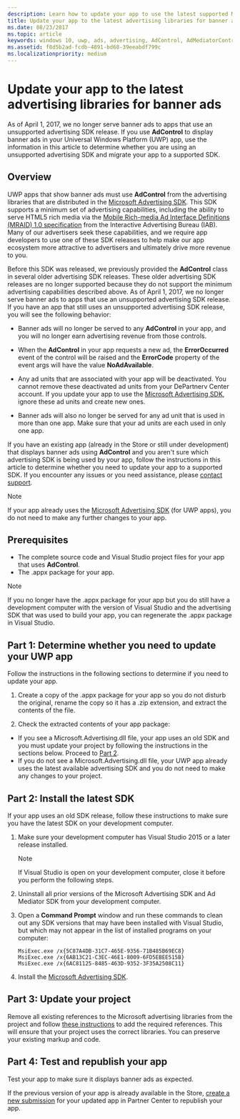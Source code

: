 ```yaml
---
description: Learn how to update your app to use the latest supported Microsoft advertising libraries and make sure that your app continues to receive banner ads.
title: Update your app to the latest advertising libraries for banner ads
ms.date: 08/23/2017
ms.topic: article
keywords: windows 10, uwp, ads, advertising, AdControl, AdMediatorControl, migrate
ms.assetid: f8d5b2ad-fcdb-4891-bd68-39eeabdf799c
ms.localizationpriority: medium
---
```

# Update your app to the latest advertising libraries for banner ads

As of April 1, 2017, we no longer serve banner ads to apps that use an unsupported advertising SDK release. If you use **AdControl** to display banner ads in your Universal Windows Platform (UWP) app, use the information in this article to determine whether you are using an unsupported advertising SDK and migrate your app to a supported SDK.

## Overview

UWP apps that show banner ads must use **AdControl** from the advertising libraries that are distributed in the [Microsoft Advertising SDK](https://marketplace.visualstudio.com/items?itemName=AdMediator.MicrosoftAdvertisingSDK). This SDK supports a minimum set of advertising capabilities, including the ability to serve HTML5 rich media via the [Mobile Rich-media Ad Interface Definitions (MRAID) 1.0 specification](https://www.iab.com/wp-content/uploads/2015/08/IAB_MRAID_VersionOne.pdf) from the Interactive Advertising Bureau (IAB). Many of our advertisers seek these capabilities, and we require app developers to use one of these SDK releases to help make our app ecosystem more attractive to advertisers and ultimately drive more revenue to you.

Before this SDK was released, we previously provided the **AdControl** class in several older advertising SDK releases. These older advertising SDK releases are no longer supported because they do not support the minimum advertising capabilities described above. As of April 1, 2017, we no longer serve banner ads to apps that use an unsupported advertising SDK release. If you have an app that still uses an unsupported advertising SDK release, you will see the following behavior:

* Banner ads will no longer be served to any **AdControl** in your app, and you will no longer earn advertising revenue from those controls.

* When the **AdControl** in your app requests a new ad, the **ErrorOccurred** event of the control will be raised and the **ErrorCode** property of the event args will have the value **NoAdAvailable**.

* Any ad units that are associated with your app will be deactivated. You cannot remove these deactivated ad units from your DePartnerv Center account. If you update your app to use the [Microsoft Advertising SDK](https://marketplace.visualstudio.com/items?itemName=AdMediator.MicrosoftAdvertisingSDK), ignore these ad units and create new ones.

* Banner ads will also no longer be served for any ad unit that is used in more than one app. Make sure that your ad units are each used in only one app.

If you have an existing app (already in the Store or still under development) that displays banner ads using **AdControl** and you aren't sure which advertising SDK is being used by your app, follow the instructions in this article to determine whether you need to update your app to a supported SDK. If you encounter any issues or you need assistance, please [contact support](https://support.microsoft.com/getsupport/hostpage.aspx?locale=EN-US&supportregion=EN-US&ccfcode=US&ln=EN-US&pesid=14654&oaspworkflow=start_1.0.0.0&tenant=store&supporttopic_L1=32136151).

> [!NOTE]
> If your app already uses the [Microsoft Advertising SDK](https://marketplace.visualstudio.com/items?itemName=AdMediator.MicrosoftAdvertisingSDK) (for UWP apps), you do not need to make any further changes to your app.

## Prerequisites

* The complete source code and Visual Studio project files for your app that uses **AdControl**.
* The .appx package for your app.

> [!NOTE]
> If you no longer have the .appx package for your app but you do still have a development computer with the version of Visual Studio and the advertising SDK that was used to build your app, you can regenerate the .appx package in Visual Studio.

<span id="part-1" />

## Part 1: Determine whether you need to update your UWP app

Follow the instructions in the following sections to determine if you need to update your app.

1. Create a copy of the .appx package for your app so you do not disturb the original, rename the copy so it has a .zip extension, and extract the contents of the file.

2. Check the extracted contents of your app package:
  * If you see a Microsoft.Advertising.dll file, your app uses an old SDK and you must update your project by following the instructions in the sections below. Proceed to [Part 2](update-your-app-to-the-latest-advertising-libraries.md#part-2).
  * If you do not see a Microsoft.Advertising.dll file, your UWP app already uses the latest available advertising SDK and you do not need to make any changes to your project.


<span id="part-2" />

## Part 2: Install the latest SDK

If your app uses an old SDK release, follow these instructions to make sure you have the latest SDK on your development computer.

1. Make sure your development computer has Visual Studio 2015 or a later release installed.
    > [!NOTE]
    > If Visual Studio is open on your development computer, close it before you perform the following steps.

1.	Uninstall all prior versions of the Microsoft Advertising SDK and Ad Mediator SDK from your development computer.

2.	Open a **Command Prompt** window and run these commands to clean out any SDK versions that may have been installed with Visual Studio, but which may not appear in the list of installed programs on your computer:
    ```syntax
    MsiExec.exe /x{5C87A4DB-31C7-465E-9356-71B485B69EC8}
    MsiExec.exe /x{6AB13C21-C3EC-46E1-8009-6FD5EBEE515B}
    MsiExec.exe /x{6AC81125-8485-463D-9352-3F35A2508C11}
    ```

3.	Install the [Microsoft Advertising SDK](https://marketplace.visualstudio.com/items?itemName=AdMediator.MicrosoftAdvertisingSDK).

## Part 3: Update your project

Remove all existing references to the Microsoft advertising libraries from the project and follow [these instructions](install-the-microsoft-advertising-libraries.md#reference) to add the required references. This will ensure that your project uses the correct libraries. You can preserve your existing markup and code.

## Part 4: Test and republish your app

Test your app to make sure it displays banner ads as expected.

If the previous version of your app is already available in the Store, [create a new submission](../publish/app-submissions.md) for your updated app in Partner Center to republish your app.
